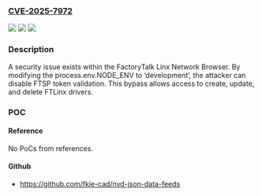 ### [CVE-2025-7972](https://cve.mitre.org/cgi-bin/cvename.cgi?name=CVE-2025-7972)
![](https://img.shields.io/static/v1?label=Product&message=FactoryTalk%C2%AE%20Linx&color=blue)
![](https://img.shields.io/static/v1?label=Version&message=All%20prior%20to%206.50%20&color=brightgreen)
![](https://img.shields.io/static/v1?label=Vulnerability&message=CWE-286%3A%20Incorrect%20User%20Management&color=brightgreen)

### Description

A security issue exists within the FactoryTalk Linx Network Browser. By modifying the process.env.NODE_ENV to ‘development’, the attacker can disable FTSP token validation. This bypass allows access to create, update, and delete FTLinx drivers.

### POC

#### Reference
No PoCs from references.

#### Github
- https://github.com/fkie-cad/nvd-json-data-feeds

